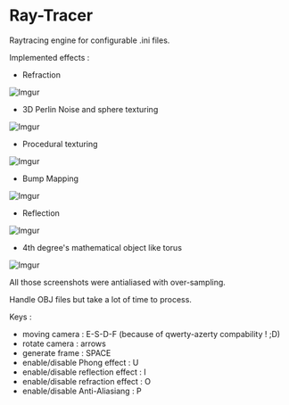 # Ray-Tracer
Raytracing engine for configurable .ini files.

Implemented effects :

- Refraction

![Imgur](http://i.imgur.com/MzIYA93.png)

- 3D Perlin Noise and sphere texturing

![Imgur](http://i.imgur.com/0lryPkw.png)

- Procedural texturing

![Imgur](http://i.imgur.com/Ko0wFH5.png)

- Bump Mapping

![Imgur](http://i.imgur.com/djmonp3.jpg)

- Reflection

![Imgur](http://i.imgur.com/yLwU5Cu.png)

- 4th degree's mathematical object like torus

![Imgur](http://i.imgur.com/wfYkkEN.png)


All those screenshots were antialiased with over-sampling.

Handle OBJ files but take a lot of time to process.

Keys :

- moving camera : E-S-D-F (because of qwerty-azerty compability ! ;D)
- rotate camera : arrows
- generate frame : SPACE
- enable/disable Phong effect : U
- enable/disable reflection effect : I
- enable/disable refraction effect : O
- enable/disable Anti-Aliasiang : P
